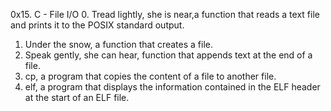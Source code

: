 0x15. C - File I/O
0. Tread lightly, she is near,a function that reads a text file and prints it to the POSIX standard output.
1. Under the snow, a function that creates a file.
2. Speak gently, she can hear,  function that appends text at the end of a file.
3. cp, a program that copies the content of a file to another file.
4. elf, a program that displays the information contained in the ELF header at the start of an ELF file.
